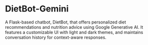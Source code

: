 # DietBot-Gemini
A Flask-based chatbot, DietBot, that offers personalized diet recommendations and nutrition advice using Google Generative AI. It features a customizable UI with light and dark themes, and maintains conversation history for context-aware responses.
